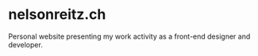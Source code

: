 # nelsonreitz.ch

Personal website presenting my work activity as a front-end designer and developer.